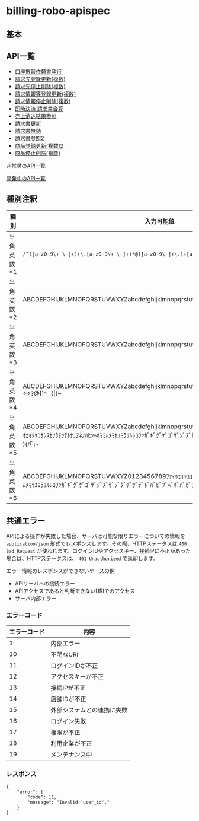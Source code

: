 # billing-robo-apispec

## 基本

## API一覧

- [口座振替依頼書発行](/public/billing/bulk_download_pdf.md)
- [請求先登録更新(複数)](/public/billing/bulk_upsert.md)
- [請求先停止削除(複数)](/public/billing/bulk_stop.md)
- [請求情報等登録更新(複数)](/public/demand/bulk_upsert.md)
- [請求情報停止削除(複数)](/public/demand/bulk_stop.md)
- [即時決済 請求書合算](/public/demand/bulk_register.md)
- [売上消込結果参照](/public/demand/search.md)
- [請求書更新](/public/bill/update.md)
- [請求書無効](/public/bill/stop.md)
- [請求書参照2](/public/bill/search_list2.md)
- [商品登録更新(複数)2](/public/goods/bulk_upsert2.md)
- [商品停止削除(複数)](/public/goods/bulk_stop.md)

[非推奨のAPI一覧](/deprecated/index.md)

[開発中のAPI一覧](/dev/index.md)

## 種別注釈

|種別|入力可能値|
|---|---|
|半角英数*1|`/^([a-z0-9\+_\-]+)(\.[a-z0-9\+_\-]+)*@([a-z0-9\-]+\.)+[a-z]{2,6}$/ix`|
|半角英数*2|ABCDEFGHIJKLMNOPQRSTUVWXYZabcdefghijklmnopqrstuvwxyz|
|半角英数*3|ABCDEFGHIJKLMNOPQRSTUVWXYZabcdefghijklmnopqrstuvwxyz0123456789|
|半角英数*4|ABCDEFGHIJKLMNOPQRSTUVWXYZabcdefghijklmnopqrstuvwxyz0123456789!"#$%&'()*+,-./:;<=>?@[\]^_\`{\|}~|
|半角英数*5|ABCDEFGHIJKLMNOPQRSTUVWXYZabcdefghijklmnopqrstuvwxyz0123456789ｦｧｨｩｪｫｬｭｮｯ-ｱｲｳｴｵｶｷｸｹｺｻｼｽｾｿﾀﾁﾂﾃﾄﾅﾆﾇﾈﾉﾊﾋﾂﾍﾎﾏﾐﾑﾒﾓﾔﾕﾖﾗﾘﾙﾚﾛﾜﾝｶﾞｷﾞｸﾞｹﾞｺﾞｻﾞｼﾞｽﾞｾﾞｿﾞﾀﾞﾁﾞﾂﾞﾃﾞﾄﾞﾊﾞﾋﾞﾌﾞﾍﾞﾎﾞﾊﾟﾋﾟﾌﾟﾍﾟﾎﾟ,. )(\/｢｣-|
|半角英数*6|ABCDEFGHIJKLMNOPQRSTUVWXYZ0123456789ｦｧｨｩｪｫｬｭｮｯ-ｱｲｳｴｵｶｷｸｹｺｻｼｽｾｿﾀﾁﾂﾃﾄﾅﾆﾇﾈﾉﾊﾋﾂﾍﾎﾏﾐﾑﾒﾓﾔﾕﾖﾗﾘﾙﾚﾛﾜﾝｶﾞｷﾞｸﾞｹﾞｺﾞｻﾞｼﾞｽﾞｾﾞｿﾞﾀﾞﾁﾞﾂﾞﾃﾞﾄﾞﾊﾞﾋﾞﾌﾞﾍﾞﾎﾞﾊﾟﾋﾟﾌﾟﾍﾟﾎﾟ|


## 共通エラー
APIによる操作が失敗した場合、サーバは可能な限りエラーについての情報を `application/json` 形式でレスポンスします。その際、HTTPステータスは `400 Bad Request` が使われます。ログインIDやアクセスキー、接続IPに不正があった場合は、HTTPステータスは、 `401 Unauthorized` で返却します。

エラー情報のレスポンスができないケースの例
- APIサーバへの接続エラー
- APIアクセスであると判断できないURIでのアクセス
- サーバ内部エラー

### エラーコード

| エラーコード | 内容                                 |
| ------------ | ------------------------------------ |
| 1            | 内部エラー                           |
| 10           | 不明なURI                            |
| 11           | ログインIDが不正                     |
| 12           | アクセスキーが不正                   |
| 13           | 接続IPが不正                         |
| 14           | 店舗IDが不正                         |
| 15           | 外部システムとの連携に失敗           |
| 16           | ログイン失敗                         |
| 17           | 権限が不正                           |
| 18           | 利用企業が不正                       |
| 19           | メンテナンス中                       |

### レスポンス

```
{
    "error": {
        "code": 11,
        "message": "Invalid 'user_id'."
    }
}
```

